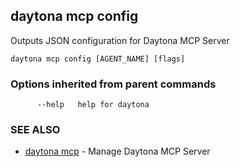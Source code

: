 ## daytona mcp config

Outputs JSON configuration for Daytona MCP Server

```
daytona mcp config [AGENT_NAME] [flags]
```

### Options inherited from parent commands

```
      --help   help for daytona
```

### SEE ALSO

* [daytona mcp](daytona_mcp.md)  - Manage Daytona MCP Server

